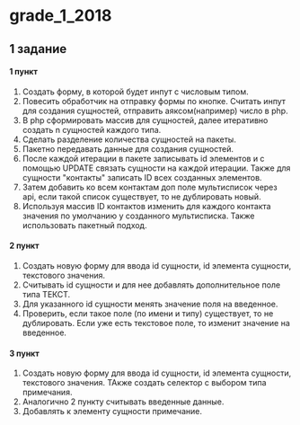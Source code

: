 # grade_1_2018

<h2>1 задание</h2>

<h4>1 пункт</h4>

1. Создать форму, в которой будет инпут с числовым типом.
2. Повесить обработчик на отправку формы по кнопке. Считать инпут для создания сущностей, отправить аяксом(например) число в php.
3. В php сформировать массив для сущностей, далее итеративно создать n сущностей каждого типа.
4. Сделать разделение количества сущностей на пакеты.
5. Пакетно передавать данные для создания сущностей.
6. После каждой итерации в пакете записывать id элементов и с помощью UPDATE связать сущности на каждой итерации. Также для сущности "контакты" записать ID всех созданных элементов.
7. Затем добавить ко всем контактам доп поле мультисписок через api, если такой список существует, то не дублировать новый.
8. Используя массив ID контактов изменить для каждого контакта значения по умолчанию у созданного мультисписка. Также использовать пакетный подход.

<h4>2 пункт</h4>

1. Создать новую форму для ввода id сущности, id элемента сущности, текстового значения.
2. Считывать id сущности и для нее добавлять дополнительное поле типа ТЕКСТ.
3. Для указанного id сущности менять значение поля на введенное.
4. Проверить, если такое поле (по имени и типу) существует, то не дублировать. Если уже есть текстовое поле, то изменит значение на введенное.

<h4>3 пункт</h4>

 1. Создать новую форму для ввода id сущности, id элемента сущности, текстового значения. ТАкже создать селектор с выбором типа примечания.
 2. Аналогично 2 пункту считывать введенные данные.
 3. Добавлять к элементу сущности примечание.
